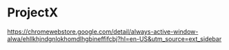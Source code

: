 ﻿
# ProjectX


https://chromewebstore.google.com/detail/always-active-window-alwa/ehllkhjndgnlokhomdlhgbineffifcbj?hl=en-US&utm_source=ext_sidebar
